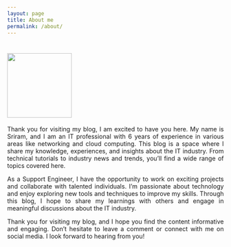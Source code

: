 ```yaml
---
layout: page
title: About me
permalink: /about/
---
```


# <img width="150" height="150" src="https://media.licdn.com/dms/image/D5603AQEM9smCsoxO0w/profile-displayphoto-shrink_400_400/0/1701503092699?e=1706745600&v=beta&t=H9QxjcUzIQwLZNEizMOCF6cHvsBwAVymhYVOLMCoo9I">

<p style='text-align: justify;'>Thank you for visiting my blog, I am excited to have you here. My name is Sriram, and I am an IT professional with 6 years of experience in various areas like networking and cloud computing. This blog is a space where I share my knowledge, experiences, and insights about the IT industry. From technical tutorials to industry news and trends, you’ll find a wide range of topics covered here.</p>

<p style='text-align: justify;'>As a Support Engineer, I have the opportunity to work on exciting projects and collaborate with talented individuals. I’m passionate about technology and enjoy exploring new tools and techniques to improve my skills. Through this blog, I hope to share my learnings with others and engage in meaningful discussions about the IT industry.</p>

<p style='text-align: justify;'>Thank you for visiting my blog, and I hope you find the content informative and engaging. Don’t hesitate to leave a comment or connect with me on social media. I look forward to hearing from you!</p>

